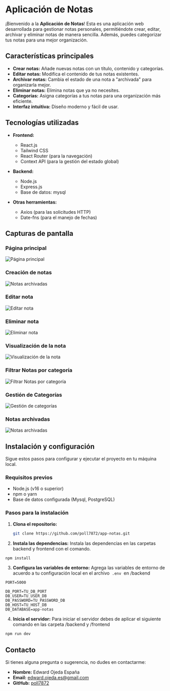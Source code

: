 # Aplicación de Notas

¡Bienvenido a la **Aplicación de Notas**! Esta es una aplicación web desarrollada para gestionar notas personales, permitiéndote crear, editar, archivar y eliminar notas de manera sencilla. Además, puedes categorizar tus notas para una mejor organización.

## Características principales

- **Crear notas:** Añade nuevas notas con un título, contenido y categorías.
- **Editar notas:** Modifica el contenido de tus notas existentes.
- **Archivar notas:** Cambia el estado de una nota a "archivada" para organizarla mejor.
- **Eliminar notas:** Elimina notas que ya no necesites.
- **Categorías:** Asigna categorías a tus notas para una organización más eficiente.
- **Interfaz intuitiva:** Diseño moderno y fácil de usar.

## Tecnologías utilizadas

- **Frontend:**

  - React.js
  - Tailwind CSS
  - React Router (para la navegación)
  - Context API (para la gestión del estado global)

- **Backend:**

  - Node.js
  - Express.js
  - Base de datos: mysql

- **Otras herramientas:**
  - Axios (para las solicitudes HTTP)
  - Date-fns (para el manejo de fechas)

## Capturas de pantalla

### Página principal

![Página principal](https://i.ibb.co/kV3tRnFx/Shot-2025-01-31-152224.png)

### Creación de notas

![Notas archivadas](https://i.ibb.co/vxf7S0qB/Shot-2025-01-31-152627.png)

### Editar nota

![Editar nota](https://i.ibb.co/67v2Nn8Z/Shot-2025-01-31-152932.png)

### Eliminar nota

![Eliminar nota](https://i.ibb.co/Xr4341xr/Shot-2025-01-31-153024.png)

### Visualización de la nota

![Visualización de la nota](https://i.ibb.co/svw6YVf7/Shot-2025-01-31-153206.png)

### Filtrar Notas por categoría

![Filtrar Notas por categoría](https://i.ibb.co/1JZ14Q0p/Shot-2025-01-31-153455.png)

### Gestión de Categorías

![Gestión de categorías](https://i.ibb.co/rCPjhj5/Shot-2025-01-31-153542.png)

### Notas archivadas

![Notas archivadas](https://i.ibb.co/wFCwQ1M1/Shot-2025-01-31-153534.png)

## Instalación y configuración

Sigue estos pasos para configurar y ejecutar el proyecto en tu máquina local.

### Requisitos previos

- Node.js (v16 o superior)
- npm o yarn
- Base de datos configurada (Mysql, PostgreSQL)

### Pasos para la instalación

1. **Clona el repositorio:**

   ```bash
   git clone https://github.com/poll7872/app-notas.git
   ```

2. **Instala las dependencias:** Instala las dependencias en las carpetas backend y frontend con el comando.

```bash
npm install
```

3. **Configura las variables de entorno:** Agrega las variables de entorno de acuerdo a tu configuración local en el archivo  `.env`  en /backend

```env
PORT=5000

DB_PORT=TU_DB_PORT
DB_USER=TU_USER_DB
DB_PASSWORD=TU_PASSWORD_DB
DB_HOST=TU_HOST_DB
DB_DATABASE=app-notas
```

4. **Inicia el servidor:** Para iniciar el servidor debes de aplicar el siguiente comando en las carpeta /backend y /frontend

```bash
npm run dev
```

## Contacto

Si tienes alguna pregunta o sugerencia, no dudes en contactarme:

- **Nombre:** Edward Ojeda España
- **Email:** edward.ojeda.es@gmail.com
- **GitHub:** [poll7872](https://github.com/poll7872)
